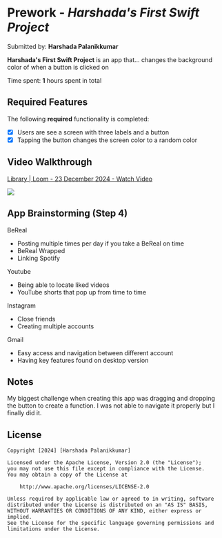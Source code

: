 # Prework - *Harshada's First Swift Project*

Submitted by: **Harshada Palanikkumar**

**Harshada's First Swift Project** is an app that... changes the background color of when a button is clicked on

Time spent: **1** hours spent in total

## Required Features

The following **required** functionality is completed:

- [X] Users are see a screen with three labels and a button
- [X] Tapping the button changes the screen color to a random color
 
## Video Walkthrough

<div>
    <a href="https://www.loom.com/share/5bab9979c6704192985f8c738772aa26">
      <p>Library | Loom - 23 December 2024 - Watch Video</p>
    </a>
    <a href="https://www.loom.com/share/5bab9979c6704192985f8c738772aa26">
      <img style="max-width:300px;" src="https://cdn.loom.com/sessions/thumbnails/5bab9979c6704192985f8c738772aa26-1210ba5ab2b770a4-full-play.gif">
    </a>
  </div>
  
## App Brainstorming (Step 4)

BeReal
- Posting multiple times per day if you take a BeReal on time
- BeReal Wrapped
- Linking Spotify

Youtube
- Being able to locate liked videos
- YouTube shorts that pop up from time to time

Instagram
- Close friends
- Creating multiple accounts

Gmail
- Easy access and navigation between different account
- Having key features found on desktop version

## Notes

My biggest challenge when creating this app was dragging and dropping the button to create a function. I was not able to navigate it properly but I finally did it. 

## License

    Copyright [2024] [Harshada Palanikkumar]

    Licensed under the Apache License, Version 2.0 (the "License");
    you may not use this file except in compliance with the License.
    You may obtain a copy of the License at

        http://www.apache.org/licenses/LICENSE-2.0

    Unless required by applicable law or agreed to in writing, software
    distributed under the License is distributed on an "AS IS" BASIS,
    WITHOUT WARRANTIES OR CONDITIONS OF ANY KIND, either express or implied.
    See the License for the specific language governing permissions and
    limitations under the License.
